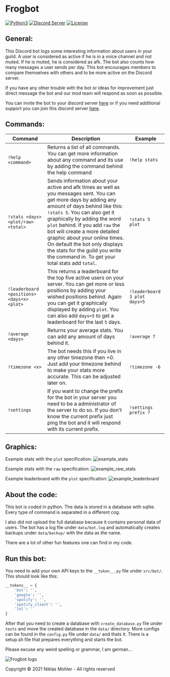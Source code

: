 # Frogbot

[![Python3](https://img.shields.io/badge/python-3.9-green.svg)](https://github.com/Starcrafttv/Frogbot)
[![Discord Server](https://img.shields.io/badge/Support-Discord%20Server-green.svg)](https://discord.gg/VUqdtHtHqcc)
[![License](https://img.shields.io/badge/license-MIT-green)](LICENSE)
## General:
This Discord bot logs some interesting information about users in your guild. A user is considered as active if he is in a voice channel and not muted. If he is muted, he is considered as afk. The bot also counts how many messages a user sends per day. This bot encourages members to compare themselves with others and to be more active on the Discord server.

If you have any other trouble with the bot or ideas for improvement just direct message the bot and our mod team will respond as soon as possible.

You can invite the bot to your discord server [here](https://discord.com/oauth2/authorize?client_id=840862571102994452&scope=bot&permissions=37088320) or if you need additional support you can join this discord server [here](https://discord.gg/VUqdtHtHqc).

## Commands:

Command | Description | Example
--- | --- | ---
`!help <command>` | Returns a list of all commands. You can get more information about any command and its use by adding the command behind the help command | `!help stats` 
`!stats <days> <plot/raw> <total>` | Sends information about your active and afk times as well as you messages sent. You can get more days by adding any amount of days behind like this: `!stats 5`. You can also get it graphically by adding the word `plot` behind. If you add `raw` the bot will create a more detailed graphic about your online times. On default the bot only displays the stats for the guild you write the command in. To get your total stats add `total`. | `!stats 5 plot`
`!leaderboard <positions> <days=x> <plot>` | This returns a leaderboard for the top five active users on your server. You can get more or less positions by adding your wished positions behind. Again you can get it graphically displayed by adding `plot`. You can also add `days=5` to get a leaderboard for the last `5` days.| `!leaderboard 3 plot days=5`
`!average <days>` | Returns your average stats. You can add any amount of days behind it. | `!average 7`
`!timezone <x>` | The bot needs this if you live in any other timezone then +0. Just add your timezone behind to make your stats more accurate. This can be adjusted later on. | `!timezone -6`
`!settings` | If you want to change the prefix for the bot in your server you need to be a administrator of the server to do so. If you don't know the current prefix just ping the bot and it will respond with its current prefix. | `!settings prefix ?`


## Graphics:

Example stats with the `plot` specification:
![example_stats](https://i.ibb.co/443JbVV/example-stats.png)

Example stats with the `raw` specification:
![example_raw_stats](https://i.ibb.co/CQLCY0K/example-raw-stats.png)

Example leaderboard with the `plot` specification:
![example_leaderboard](https://i.ibb.co/HVw22FM/example-leaderboard.png)

## About the code:
This bot is coded in python. The data is stored in a database with sqlite. Every type of command is separated in a different cog. 

I also did not upload the full database because it contains personal data of users. The bot has a log file under `data/bot.log` and automatically creates backups under `data/backup/` with the data as the name.

There are a lot of other fun features one can find in my code.

## Run this bot:
You need to add your own API keys to the `__token__.py` file under `src/bot/`. This should look like this:
```python
__tokens__ = {
    'bot': '',
    'google': '',
    'spotify': '',
    'spotify_client': '',
    'lol': ''
}
```
After that you need to create a database with `create_database.py` file under `tests` and move the created database in the `data/` directory.
More configs can be found in the `config.py` file under `data/` and thats it.
There is a setup.sh file that prepares everything and starts the bot. 


Please excuse any weird spelling or grammar, I am german...


![Frogbot logo](https://i.ibb.co/SXQPW9c/logo-512.png)

Copyright © 2021 Niklas Mohler - All rights reserved
